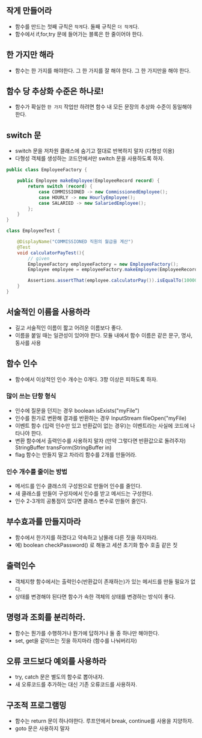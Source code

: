 ## 작게 만들어라
- 함수를 만드는 첫째 규칙은 `작게`다. 둘째 규칙은 `더 작게`다.
- 함수에서 if,for,try 문에 들어가는 블록은 한 줄이어야 한다.

## 한 가지만 해라
- 함수는 한 가지를 해야한다. 그 한 가지를 잘 해야 한다. 그 한 가지만을 해야 한다.

## 함수 당 추상화 수준은 하나로!
- 함수가 확실한 `한 가지` 작업만 하려면 함수 내 모든 문장의 추상화 수준이 동일해야 한다.

## switch 문 
- switch 문을 저차원 클래스에 숨기고 절대로 반복하지 말자 (다형성 이용)
- 다형성 객체를 생성하는 코드안에서만 switch 문을 사용하도록 하자.
```java
public class EmployeeFactory {

    public Employee makeEmployee(EmployeeRecord record) {
        return switch (record) {
            case COMMISSIONED -> new CommissionedEmployee();
            case HOURLY -> new HourlyEmployee();
            case SALARIED -> new SalariedEmployee();
        };
    }
}
```

```java
class EmployeeTest {

    @DisplayName("COMMISSIONED 직원의 월급을 계산")
    @Test
    void calculatorPayTest(){
        // given
        EmployeeFactory employeeFactory = new EmployeeFactory();
        Employee employee = employeeFactory.makeEmployee(EmployeeRecord.COMMISSIONED);

        Assertions.assertThat(employee.calculatorPay()).isEqualTo(10000);
    }
}
```

## 서술적인 이름을 사용하라
- 길고 서술적인 이름이 짧고 어려운 이름보다 좋다. 
- 이름을 붙일 때는 일관성이 있어야 한다. 모듈 내에서 함수 이름은 같은 문구, 명사, 동사를 사용

## 함수 인수 
- 함수에서 이상적인 인수 개수는 0개다. 3항 이상은 피하도록 하자.

### 많이 쓰는 단항 형식 
- 인수에 질문을 던지는 경우 boolean isExists("myFile")
- 인수를 뭔가로 변환해 결과를 반환하는 경우 InputStream fileOpen("myFile)
- 이벤트 함수 (입력 인수만 있고 반환값이 없는 경우)는 이벤트라는 사실에 코드에 나타나야 한다.
- 변환 함수에서 출력인수를 사용하지 말자 (만약 그렇다면 반환값으로 돌려주자) StringBuffer transForm(StringBuffer in)
- flag 함수는 만들지 말고 차라리 함수를 2개를 만들어라.

### 인수 개수를 줄이는 방법
- 메서드를 인수 클래스의 구성원으로 만들어 인수를 줄인다.
- 새 클래스를 만들어 구성자에서 인수를 받고 메서드는 구성한다.
- 인수 2-3개의 공통점이 있다면 클래스 변수로 만들어 줄인다.


## 부수효과를 만들지마라
- 함수에서 한가지를 하겠다고 약속하고 남몰래 다른 짓을 하지마라.
- 예) boolean checkPassword() 로 해놓고 세션 초기화 함수 호출 같은 짓

## 출력인수
- 객체지향 함수에서는 출력인수(반환값이 존재하는)가 있는 메서드를 만들 필요가 없다.
- 상태를 변경해야 된다면 함수가 속한 객체의 상태를 변경하는 방식이 좋다. 

## 명령과 조회를 분리하라.
- 함수는 뭔가를 수행하거나 뭔가에 답하거나 둘 중 하나만 해야한다.
- set, get을 같이쓰는 짓을 하지마라 (함수를 나눠버리자)

## 오류 코드보다 예외를 사용하라
- try, catch 문은 별도의 함수로 뽑아내자.
- 새 오류코드를 추가하는 대신 기존 오류코드를 사용하자.

## 구조적 프로그램밍 
- 함수는 return 문이 하나야한다. 루프안에서 break, continue를 사용을 지양하자.
- goto 문은 사용하지 말자

